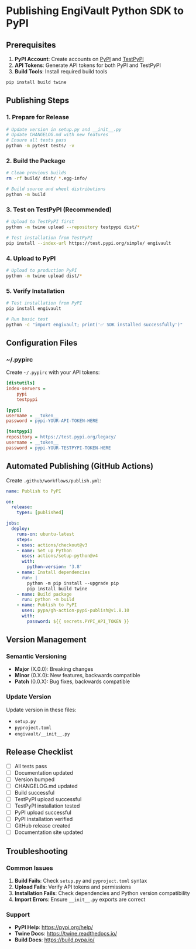 # Publishing EngiVault Python SDK to PyPI

## Prerequisites

1. **PyPI Account**: Create accounts on [PyPI](https://pypi.org) and [TestPyPI](https://test.pypi.org)
2. **API Tokens**: Generate API tokens for both PyPI and TestPyPI
3. **Build Tools**: Install required build tools

```bash
pip install build twine
```

## Publishing Steps

### 1. Prepare for Release

```bash
# Update version in setup.py and __init__.py
# Update CHANGELOG.md with new features
# Ensure all tests pass
python -m pytest tests/ -v
```

### 2. Build the Package

```bash
# Clean previous builds
rm -rf build/ dist/ *.egg-info/

# Build source and wheel distributions
python -m build
```

### 3. Test on TestPyPI (Recommended)

```bash
# Upload to TestPyPI first
python -m twine upload --repository testpypi dist/*

# Test installation from TestPyPI
pip install --index-url https://test.pypi.org/simple/ engivault
```

### 4. Upload to PyPI

```bash
# Upload to production PyPI
python -m twine upload dist/*
```

### 5. Verify Installation

```bash
# Test installation from PyPI
pip install engivault

# Run basic test
python -c "import engivault; print('✅ SDK installed successfully')"
```

## Configuration Files

### ~/.pypirc

Create `~/.pypirc` with your API tokens:

```ini
[distutils]
index-servers =
    pypi
    testpypi

[pypi]
username = __token__
password = pypi-YOUR-API-TOKEN-HERE

[testpypi]
repository = https://test.pypi.org/legacy/
username = __token__
password = pypi-YOUR-TESTPYPI-TOKEN-HERE
```

## Automated Publishing (GitHub Actions)

Create `.github/workflows/publish.yml`:

```yaml
name: Publish to PyPI

on:
  release:
    types: [published]

jobs:
  deploy:
    runs-on: ubuntu-latest
    steps:
    - uses: actions/checkout@v3
    - name: Set up Python
      uses: actions/setup-python@v4
      with:
        python-version: '3.8'
    - name: Install dependencies
      run: |
        python -m pip install --upgrade pip
        pip install build twine
    - name: Build package
      run: python -m build
    - name: Publish to PyPI
      uses: pypa/gh-action-pypi-publish@v1.8.10
      with:
        password: ${{ secrets.PYPI_API_TOKEN }}
```

## Version Management

### Semantic Versioning

- **Major** (X.0.0): Breaking changes
- **Minor** (0.X.0): New features, backwards compatible
- **Patch** (0.0.X): Bug fixes, backwards compatible

### Update Version

Update version in these files:
- `setup.py`
- `pyproject.toml`
- `engivault/__init__.py`

## Release Checklist

- [ ] All tests pass
- [ ] Documentation updated
- [ ] Version bumped
- [ ] CHANGELOG.md updated
- [ ] Build successful
- [ ] TestPyPI upload successful
- [ ] TestPyPI installation tested
- [ ] PyPI upload successful
- [ ] PyPI installation verified
- [ ] GitHub release created
- [ ] Documentation site updated

## Troubleshooting

### Common Issues

1. **Build Fails**: Check `setup.py` and `pyproject.toml` syntax
2. **Upload Fails**: Verify API tokens and permissions
3. **Installation Fails**: Check dependencies and Python version compatibility
4. **Import Errors**: Ensure `__init__.py` exports are correct

### Support

- **PyPI Help**: https://pypi.org/help/
- **Twine Docs**: https://twine.readthedocs.io/
- **Build Docs**: https://build.pypa.io/
